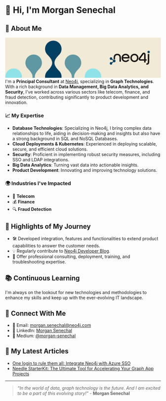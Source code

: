 # 👋 Hi, I'm Morgan Senechal

## 🚀 About Me
![Header Neo4j](neo4j-header.png)
I'm a **Principal Consultant** at [Neo4j](https://neo4j.com/), specializing in **Graph Technologies**. With a rich background in **Data Management, Big Data Analytics, and Security**, I've worked across various sectors like telecom, finance, and fraud detection, contributing significantly to product development and innovation.

### 📈 My Expertise
- **Database Technologies**: Specializing in Neo4j, I bring complex data relationships to life, aiding in decision-making and insights but also have a strong background in SQL and NoSQL Databases.
- **Cloud Deployments & Kubernetes**: Experienced in deploying scalable, secure, and efficient cloud solutions.
- **Security**: Proficient in implementing robust security measures, including SSO and LDAP integrations.
- **Big Data Analytics**: Turning vast data into actionable insights.
- **Product Development**: Innovating and improving technology solutions.

### 🌍 Industries I've Impacted
- 📡 **Telecom**
- 💰 **Finance**
- 🔍 **Fraud Detection**

## 🌟 Highlights of My Journey
- 🛠️ Developed integration, features and functionalities to extend product capabilities to answer the customer needs.
- 💡 Regularly contribute to [Neo4j Developer Blog](https://medium.com/neo4j).
- 🚀 Offer professional consulting, deployment, training, and troubleshooting expertise.

## 📚 Continuous Learning
I'm always on the lookout for new technologies and methodologies to enhance my skills and keep up with the ever-evolving IT landscape.

## 🤝 Connect With Me
- 📧 Email: [morgan.senechal@neo4j.com](mailto:morgan.senechal@neo4j.com)
- 💼 LinkedIn: [Morgan Senechal](https://www.linkedin.com/in/morgan-senechal/)
- 📕 Medium: [@morgan-senechal](https://medium.com/@morgan-senechal)

## 📖 My Latest Articles
- [One login to rule them all: Integrate Neo4j with Azure SSO](Link_to_your_article)
- [Needle StarterKit: The Ultimate Tool for Accelerating Your Graph App Projects](Link_to_your_article)

---

> *“In the world of data, graph technology is the future. And I am excited to be a part of this evolving story!”* - **Morgan Senechal**

